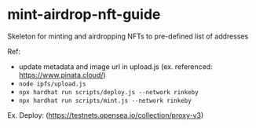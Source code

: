 # mint-airdrop-nft-guide
Skeleton for minting and airdropping NFTs to pre-defined list of addresses

Ref:
- update metadata and image url in upload.js (ex. referenced: https://www.pinata.cloud/)
- `node ipfs/upload.js`
- `npx hardhat run scripts/deploy.js --network rinkeby`
- `npx hardhat run scripts/mint.js --network rinkeby`

Ex. Deploy:
(https://testnets.opensea.io/collection/proxy-v3)
